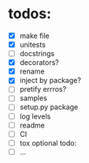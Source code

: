 # todos:
 - [x] make file
 - [x] unitests
 - [ ] docstrings
 - [x] decorators?
 - [x] rename
 - [x] inject by package?
 - [ ] pretify errros?
 - [ ] samples
 - [ ] setup.py package
 - [ ] log levels
 - [ ] readme
 - [ ] CI
 - [ ] tox
 optional todo:
 - [ ] ...
